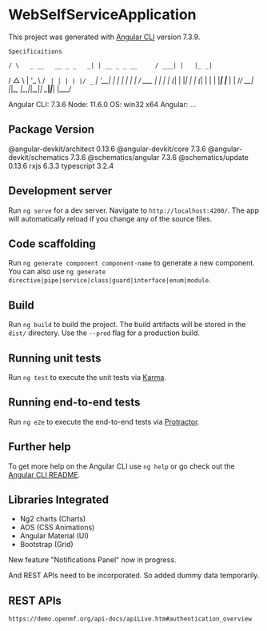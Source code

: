 # WebSelfServiceApplication

This project was generated with [Angular CLI](https://github.com/angular/angular-cli) version 7.3.9.

`Specificaitions`

    / \   _ __   __ _ _   _| | __ _ _ __     / ___| |   |_ _|
   / △ \ | '_ \ / _` | | | | |/ _` | '__|   | |   | |    | |
  / ___ \| | | | (_| | |_| | | (_| | |      | |___| |___ | |
 /_/   \_\_| |_|\__, |\__,_|_|\__,_|_|       \____|_____|___|
                |___/


Angular CLI: 7.3.6
Node: 11.6.0
OS: win32 x64
Angular:
...

Package                      Version
------------------------------------------------------
@angular-devkit/architect    0.13.6
@angular-devkit/core         7.3.6
@angular-devkit/schematics   7.3.6
@schematics/angular          7.3.6
@schematics/update           0.13.6
rxjs                         6.3.3
typescript                   3.2.4

## Development server

Run `ng serve` for a dev server. Navigate to `http://localhost:4200/`. The app will automatically reload if you change any of the source files.

## Code scaffolding

Run `ng generate component component-name` to generate a new component. You can also use `ng generate directive|pipe|service|class|guard|interface|enum|module`.

## Build

Run `ng build` to build the project. The build artifacts will be stored in the `dist/` directory. Use the `--prod` flag for a production build.

## Running unit tests

Run `ng test` to execute the unit tests via [Karma](https://karma-runner.github.io).

## Running end-to-end tests

Run `ng e2e` to execute the end-to-end tests via [Protractor](http://www.protractortest.org/).

## Further help

To get more help on the Angular CLI use `ng help` or go check out the [Angular CLI README](https://github.com/angular/angular-cli/blob/master/README.md).

## Libraries Integrated

+ Ng2 charts (Charts)
+ AOS (CSS Animations)
+ Angular Material (UI)
+ Bootstrap (Grid)

New feature "Notifications Panel" now in progress.

And REST APIs need to be incorporated. So added dummy data temporarily.

## REST APIs

`https://demo.openmf.org/api-docs/apiLive.htm#authentication_overview`

